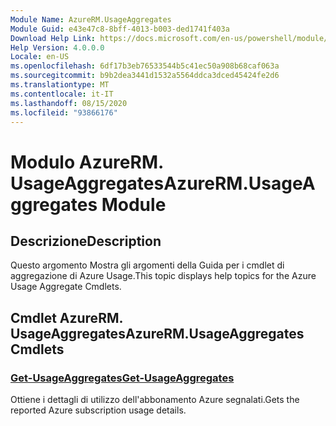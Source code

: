 ```yaml
---
Module Name: AzureRM.UsageAggregates
Module Guid: e43e47c8-8bff-4013-b003-ded1741f403a
Download Help Link: https://docs.microsoft.com/en-us/powershell/module/azurerm.usageaggregates
Help Version: 4.0.0.0
Locale: en-US
ms.openlocfilehash: 6df17b3eb76533544b5c41ec50a908b68caf063a
ms.sourcegitcommit: b9b2dea3441d1532a5564ddca3dced45424fe2d6
ms.translationtype: MT
ms.contentlocale: it-IT
ms.lasthandoff: 08/15/2020
ms.locfileid: "93866176"
---
```

# <span data-ttu-id="fd94c-101">Modulo AzureRM. UsageAggregates</span><span class="sxs-lookup"><span data-stu-id="fd94c-101">AzureRM.UsageAggregates Module</span></span>
## <span data-ttu-id="fd94c-102">Descrizione</span><span class="sxs-lookup"><span data-stu-id="fd94c-102">Description</span></span>
<span data-ttu-id="fd94c-103">Questo argomento Mostra gli argomenti della Guida per i cmdlet di aggregazione di Azure Usage.</span><span class="sxs-lookup"><span data-stu-id="fd94c-103">This topic displays help topics for the Azure Usage Aggregate Cmdlets.</span></span>

## <span data-ttu-id="fd94c-104">Cmdlet AzureRM. UsageAggregates</span><span class="sxs-lookup"><span data-stu-id="fd94c-104">AzureRM.UsageAggregates Cmdlets</span></span>
### [<span data-ttu-id="fd94c-105">Get-UsageAggregates</span><span class="sxs-lookup"><span data-stu-id="fd94c-105">Get-UsageAggregates</span></span>](Get-UsageAggregates.md)
<span data-ttu-id="fd94c-106">Ottiene i dettagli di utilizzo dell'abbonamento Azure segnalati.</span><span class="sxs-lookup"><span data-stu-id="fd94c-106">Gets the reported Azure subscription usage details.</span></span>

